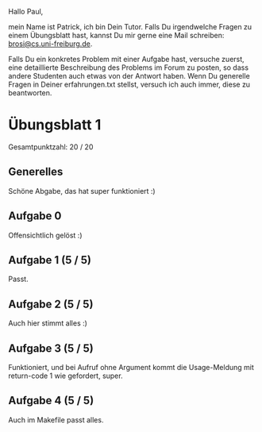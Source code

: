 Hallo Paul,

mein Name ist Patrick, ich bin Dein Tutor. Falls Du irgendwelche Fragen zu
einem Übungsblatt hast, kannst Du mir gerne eine Mail schreiben:
<brosi@cs.uni-freiburg.de>.

Falls Du ein konkretes Problem mit einer Aufgabe hast, versuche zuerst, eine
detaillierte Beschreibung des Problems im Forum zu posten, so dass andere
Studenten auch etwas von der Antwort haben. Wenn Du generelle Fragen in Deiner
erfahrungen.txt stellst, versuch ich auch immer, diese zu beantworten.


# Übungsblatt 1

Gesamtpunktzahl: 20 / 20


## Generelles

Schöne Abgabe, das hat super funktioniert :)


## Aufgabe 0

Offensichtlich gelöst :)


## Aufgabe 1 (5 / 5)

Passt.


## Aufgabe 2 (5 / 5)

Auch hier stimmt alles :)


## Aufgabe 3 (5 / 5)

Funktioniert, und bei Aufruf ohne Argument kommt die Usage-Meldung mit
return-code 1 wie gefordert, super.


## Aufgabe 4 (5 / 5)

Auch im Makefile passt alles.
